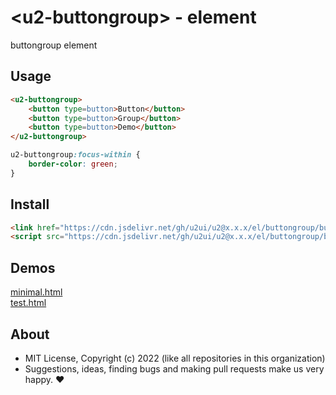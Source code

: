 # &lt;u2-buttongroup&gt; - element
buttongroup element

## Usage

```html
<u2-buttongroup>
    <button type=button>Button</button>
    <button type=button>Group</button>
    <button type=button>Demo</button>
</u2-buttongroup>
```

```css
u2-buttongroup:focus-within {
    border-color: green;
}
```

## Install

```html
<link href="https://cdn.jsdelivr.net/gh/u2ui/u2@x.x.x/el/buttongroup/buttongroup.min.css" rel=stylesheet>
<script src="https://cdn.jsdelivr.net/gh/u2ui/u2@x.x.x/el/buttongroup/buttongroup.min.js" type=module async></script>
```

## Demos

[minimal.html](http://gcdn.li/u2ui/u2@main/el/buttongroup/tests/minimal.html)  
[test.html](http://gcdn.li/u2ui/u2@main/el/buttongroup/tests/test.html)  

## About

- MIT License, Copyright (c) 2022 <u2> (like all repositories in this organization) <br>
- Suggestions, ideas, finding bugs and making pull requests make us very happy. ♥

